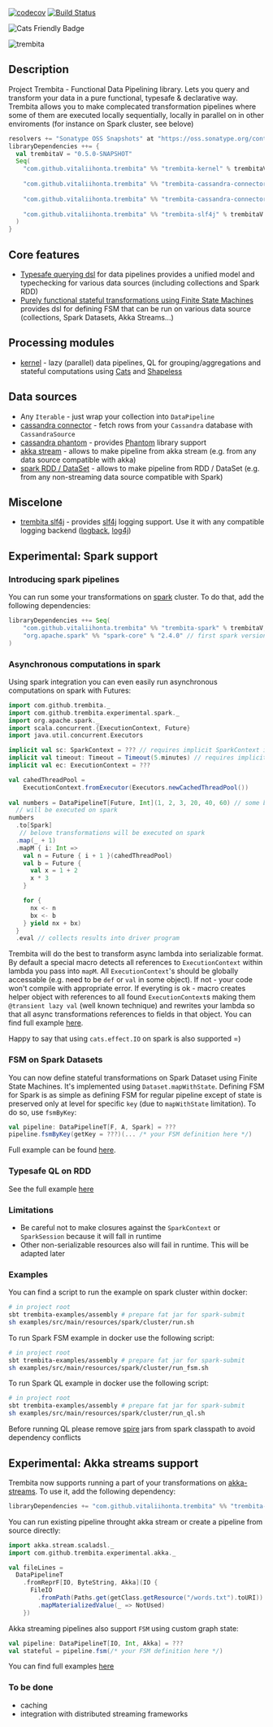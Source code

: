[![codecov](https://codecov.io/gh/vitaliihonta/trembita/branch/master/graph/badge.svg)](https://codecov.io/gh/vitaliihonta/trembita)
[![Build Status](https://travis-ci.com/vitaliihonta/trembita.svg?branch=master)](https://travis-ci.com/vitaliihonta/trembita)

![Cats Friendly Badge](https://typelevel.org/cats/img/cats-badge-tiny.png) 

<img src="https://github.com/vitalii-honta/trembita/blob/master/media/trembita-p.png" alt="trembita"/>
 
## Description 
Project Trembita - Functional Data Pipelining library. 
Lets you query and transform your data in a pure functional, typesafe & declarative way.
Trembita allows you to make complecated transformation pipelines where some of them are executed locally sequentially, locally in parallel on in other enviroments (for instance on Spark cluster, see belove)

```scala
resolvers += "Sonatype OSS Snapshots" at "https://oss.sonatype.org/content/repositories/snapshots"
libraryDependencies ++= {
  val trembitaV = "0.5.0-SNAPSHOT"
  Seq(
    "com.github.vitaliihonta.trembita" %% "trembita-kernel" % trembitaV, // kernel,
    
    "com.github.vitaliihonta.trembita" %% "trembita-cassandra-connector" % trembitaV, // cassandra
    
    "com.github.vitaliihonta.trembita" %% "trembita-cassandra-connector-phantom" % trembitaV, // phantom
    
    "com.github.vitaliihonta.trembita" %% "trembita-slf4j" % trembitaV // slf4j, for logging    
  )
}
```

## Core features

- [Typesafe querying dsl](./examples/src/main/scala/com/examples/kernel/QLSample.scala) for data pipelines provides a unified model and typechecking for various data sources (including collections and Spark RDD)
- [Purely functional stateful transformations using Finite State Machines](./examples/src/main/scala/com/examples/kernel/FSMSample.scala) provides dsl for defining FSM that can be run on various data source (collections, Spark Datasets, Akka Streams...) 


## Processing modules
- [kernel](./kernel) - lazy (parallel) data pipelines, QL for grouping/aggregations and stateful computations using [Cats](https://github.com/typelevel/cats) and [Shapeless](https://github.com/milessabin/shapeless) 

## Data sources 
 - Any `Iterable` - just wrap your collection into `DataPipeline`
 - [cassandra connector](./cassandra_connector) - fetch rows from your `Cassandra` database with `CassandraSource`
 - [cassandra phantom](./cassandra_connector_phantom) - provides [Phantom](https://github.com/outworkers/phantom) library support
 - [akka stream](./integrations/akka/streams) - allows to make pipeline from akka stream (e.g. from any data source compatible with akka)
 - [spark RDD / DataSet](./integrations/spark/core) - allows to make pipeline from RDD / DataSet (e.g. from any non-streaming data source compatible with Spark)
 
## Miscelone
 - [trembita slf4j](./trembita-slf4j) - provides [slf4j](https://www.slf4j.org/) logging support. Use it with any compatible logging backend ([logback](https://logback.qos.ch/), [log4j](https://logging.apache.org/log4j/2.x/))
 
 ## Experimental: Spark support
 ### Introducing spark pipelines 
You can run some your transformations on [spark](http://spark.apache.org/) cluster. 
To do that, add the following dependencies:
```scala
libraryDependencies ++= Seq(
    "com.github.vitaliihonta.trembita" %% "trembita-spark" % trembitaV,
    "org.apache.spark" %% "spark-core" % "2.4.0" // first spark version with scala 2.12 support
)
```
### Asynchronous computations in spark
Using spark integration you can even easily run asynchronous computations on spark with Futures:
```scala
import com.github.trembita._
import com.github.trembita.experimental.spark._
import org.apache.spark._
import scala.concurrent.{ExecutionContext, Future}
import java.util.concurrent.Executors

implicit val sc: SparkContext = ??? // requires implicit SparkContext in scope
implicit val timeout: Timeout = Timeout(5.minutes) // requires implicit timeout for async operations
implicit val ec: ExecutionContext = ???

val cahedThreadPool =
    ExecutionContext.fromExecutor(Executors.newCachedThreadPool())
    
val numbers = DataPipelineT[Future, Int](1, 2, 3, 20, 40, 60) // some basic pipeline
  // will be executed on spark
numbers
  .to[Spark]
   // belove transformations will be executed on spark
  .map(_ + 1)
  .mapM { i: Int =>
    val n = Future { i + 1 }(cahedThreadPool)
    val b = Future {
      val x = 1 + 2
      x * 3
    }

    for {
      nx <- n
      bx <- b
    } yield nx + bx)
  }
  .eval // collects results into driver program
```
Trembita will do the best to transform async lambda into serializable format.
By default a special macro detects all references to `ExecutionContext` within lambda you pass into `mapM`.
All `ExecutionContext`'s should be globally accessable (e.g. need to be `def` or `val` in some object).
If not - your code won't compile with appropriate error.
If everyting is ok - macro creates helper object with references to all found `ExecutionContext`s making them `@transient lazy val` (well known technique) and rewrites your lambda so that all async transformations references to fields in that object.
You can find full example [here](./examples/src/main/scala/com/examples/spark/Main.scala).

Happy to say that using `cats.effect.IO` on spark is also supported =)
### FSM on Spark Datasets
You can now define stateful transformations on Spark Dataset using Finite State Machines.
It's implemented using `Dataset.mapWithState`.
Defining FSM for Spark is as simple as defining FSM for regular pipeline except of state is preserved only at level for specific `key` (due to `mapWithState` limitation).
To do so, use `fsmByKey`:
```scala
val pipeline: DataPipelineT[F, A, Spark] = ???
pipeline.fsmByKey(getKey = ???)(... /* your FSM definition here */)
```
Full example can be found [here](./examples/src/main/scala/com/examples/spark/FSMSample.scala).
### Typesafe QL on RDD
See the full example [here](./examples/src/main/scala/com/examples/spark/QLExample.scala)
### Limitations
 - Be careful not to make closures against the `SparkContext` or `SparkSession` because it will fall in runtime
 - Other non-serializable resources also will fail in runtime. This will be adapted later

### Examples
You can find a script to run the example on spark cluster within docker:
```bash
# in project root
sbt trembita-examples/assembly # prepare fat jar for spark-submit
sh examples/src/main/resources/spark/cluster/run.sh
```
To run Spark FSM example in docker use the following script:
```bash
# in project root
sbt trembita-examples/assembly # prepare fat jar for spark-submit
sh examples/src/main/resources/spark/cluster/run_fsm.sh
```

To run Spark QL example in docker use the following script:
```bash
# in project root
sbt trembita-examples/assembly # prepare fat jar for spark-submit
sh examples/src/main/resources/spark/cluster/run_ql.sh
```

Before running QL please remove [spire](https://github.com/non/spire) jars from spark classpath to avoid dependency conflicts

## Experimental: Akka streams support
Trembita now supports running a part of your transformations on [akka-streams](https://doc.akka.io/docs/akka/current/stream/).
To use it, add the following dependency:
```scala
libraryDependencies += "com.github.vitaliihonta.trembita" %% "trembita-akka-streams" % trembitaV
```

You can run existing pipeline throught akka stream or create a pipeline from source directly:
```scala
import akka.stream.scaladsl._
import com.github.trembita.experimental.akka._

val fileLines =
  DataPipelineT
    .fromReprF[IO, ByteString, Akka](IO {
      FileIO
        .fromPath(Paths.get(getClass.getResource("/words.txt").toURI))
        .mapMaterializedValue(_ => NotUsed)
    })
```

Akka streaming pipelines also support `FSM` using custom graph state:
```scala
val pipeline: DataPipelineT[IO, Int, Akka] = ???
val stateful = pipeline.fsm(/* your FSM definition here */)
```
You can find full examples [here](./examples/src/main/scala/com/examples/akka)


### To be done
- caching
- integration with distributed streaming frameworks
